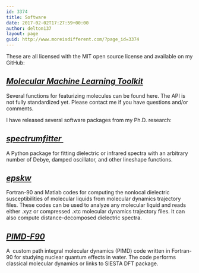 ```yaml
---
id: 3374
title: Software
date: 2017-02-02T17:27:59+00:00
author: delton137
layout: page
guid: http://www.moreisdifferent.com/?page_id=3374
---
```


These are all licensed with the MIT open source license and available on my GitHub:

## *<a href="https://github.com/delton137/mmltoolkit"> Molecular Machine Learning Toolkit</a>*
Several functions for featurizing molecules can be found here. The API is not fully standardized yet. Please contact me if you have questions and/or comments.

I have released several software packages from my Ph.D. research:

## *<a href="https://github.com/delton137/spectrumfitter">spectrumfitter </a>*
A Python package for fitting dielectric or infrared spectra with an arbitrary number of Debye, damped oscillator, and other lineshape functions.

## *<a href="https://github.com/delton137/epskw">epskw</a>*

Fortran-90 and Matlab codes for computing the nonlocal dielectric susceptibilities of molecular liquids from molecular dynamics trajectory files. These codes can be used to analyze any molecular liquid and reads either .xyz or compressed .xtc molecular dynamics trajectory files. It can also compute distance-decomposed dielectric spectra.

## *<a href="https://github.com/delton137/PIMD-F90">PIMD-F90</a>*
A  custom path integral molecular dynamics (PIMD) code written in Fortran-90 for studying nuclear quantum effects in water. The code performs classical molecular dynamics or links to SIESTA DFT package.
